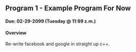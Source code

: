 ## Program 1 - Example Program For Now
#### Due: 02-29-2099 (Tuesday @ 11:99 z.m.)

#### Overview

Re-write facebook and google in straight up c++.